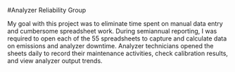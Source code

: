  #Analyzer Reliability Group
 
 My goal with this project was to eliminate time spent on manual data entry and cumbersome spreadsheet work.  During semiannual reporting, I was required to open each of the 55 spreadsheets to capture and calculate data on emissions and analyzer downtime.  Analyzer technicians opened the sheets daily to record their maintenance activities, check calibration results, and view analyzer output trends.
 
 
